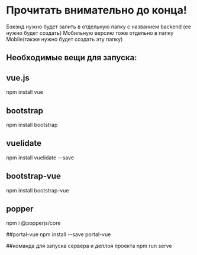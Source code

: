 # Прочитать внимательно до конца!
Бэкэнд нужно будет залить в отдельную папку с названием backend (ее нужно будет создать)
Мобильную версию тоже отдельно в папку Mobile(также нужно будет создать эту папку)

## Необходимые вещи для запуска:

## vue.js
npm install vue

## bootstrap
npm install bootstrap

## vuelidate
npm install vuelidate --save

## bootstrap-vue
npm install bootstrap-vue

## popper
npm i @popperjs/core

##portal-vue
npm install --save portal-vue

##команда для запуска сервера и деплоя проекта
npm run serve
```
